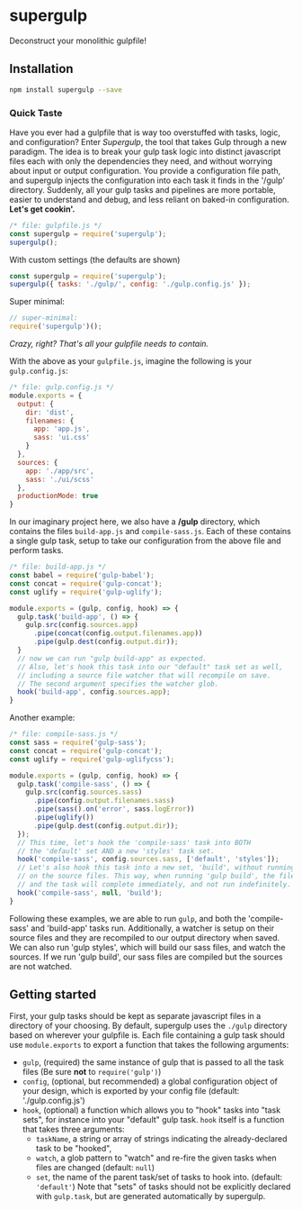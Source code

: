 # supergulp
Deconstruct your monolithic gulpfile!

## Installation
```bash
npm install supergulp --save
```

### Quick Taste
Have you ever had a gulpfile that is way too overstuffed with tasks, logic, and configuration? Enter *Supergulp*, the tool that takes Gulp through a new paradigm. The idea is to break your gulp task logic into distinct javascript files each with only the dependencies they need, and without worrying about input or output configuration. You provide a configuration file path, and supergulp injects the configuration into each task it finds in the '/gulp' directory. Suddenly, all your gulp tasks and pipelines are more portable, easier to understand and debug, and less reliant on baked-in configuration. **Let's get cookin'.**

```js
/* file: gulpfile.js */
const supergulp = require('supergulp');
supergulp();
```

With custom settings (the defaults are shown)
```js
const supergulp = require('supergulp');
supergulp({ tasks: './gulp/', config: './gulp.config.js' });
```

Super minimal:
```js
// super-minimal:
require('supergulp')();
```
*Crazy, right? That's all your gulpfile needs to contain.*

With the above as your `gulpfile.js`, imagine the following is your `gulp.config.js`:

```js
/* file: gulp.config.js */
module.exports = {
  output: {
    dir: 'dist',
    filenames: {
      app: 'app.js',
      sass: 'ui.css'
    }
  },
  sources: {
    app: './app/src',
    sass: './ui/scss'
  },
  productionMode: true
}
```

In our imaginary project here, we also have a **/gulp** directory, which contains the files `build-app.js` and `compile-sass.js`. Each of these contains a single gulp task, setup to take our configuration from the above file and perform tasks.

```js
/* file: build-app.js */
const babel = require('gulp-babel');
const concat = require('gulp-concat');
const uglify = require('gulp-uglify');

module.exports = (gulp, config, hook) => {
  gulp.task('build-app', () => {
    gulp.src(config.sources.app)
      .pipe(concat(config.output.filenames.app))
      .pipe(gulp.dest(config.output.dir));
  }
  // now we can run "gulp build-app" as expected.
  // Also, let's hook this task into our "default" task set as well,
  // including a source file watcher that will recompile on save. 
  // The second argument specifies the watcher glob.
  hook('build-app', config.sources.app);
}
```

Another example:

```js
/* file: compile-sass.js */
const sass = require('gulp-sass');
const concat = require('gulp-concat');
const uglify = require('gulp-uglifycss');

module.exports = (gulp, config, hook) => {
  gulp.task('compile-sass', () => {
    gulp.src(config.sources.sass)
      .pipe(config.output.filenames.sass)
      .pipe(sass().on('error', sass.logError))
      .pipe(uglify())
      .pipe(gulp.dest(config.output.dir));
  });
  // This time, let's hook the 'compile-sass' task into BOTH
  // the 'default' set AND a new 'styles' task set.
  hook('compile-sass', config.sources.sass, ['default', 'styles']);
  // Let's also hook this task into a new set, 'build', without running a watcher
  // on the source files. This way, when running 'gulp build', the files will be built
  // and the task will complete immediately, and not run indefinitely.
  hook('compile-sass', null, 'build');
}
```

Following these examples, we are able to run `gulp`, and both the 'compile-sass' and 'build-app' tasks run. Additionally, a watcher is setup on their source files and they are recompiled to our output directory when saved. We can also run 'gulp styles', which will build our sass files, and watch the sources. If we run 'gulp build', our sass files are compiled but the sources are not watched. 

## Getting started

First, your gulp tasks should be kept as separate javascript files in a directory of your choosing. By default, supergulp uses the `./gulp` directory based on wherever your gulpfile is. Each file containing a gulp task should use `module.exports` to export a function that takes the following arguments:
- `gulp`, (required) the same instance of gulp that is passed to all the task files (Be sure **not** to `require('gulp')`)
- `config`, (optional, but recommended) a global configuration object of your design, which is exported by your config file (default: './gulp.config.js')
- `hook`, (optional) a function which allows you to "hook" tasks into "task sets", for instance into your "default" gulp task. `hook` itself is a function that takes three arguments:
  - `taskName`, a string or array of strings indicating the already-declared task to be "hooked",
  - `watch`, a glob pattern to "watch" and re-fire the given tasks when files are changed (default: `null`)
  - `set`, the name of the parent task/set of tasks to hook into. (default: `'default'`) Note that "sets" of tasks should not be explicitly declared with `gulp.task`, but are generated automatically by supergulp.
